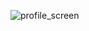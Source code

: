 ![profile_screen](https://github.com/MaiElkhodery/ProfileScreenWithCompose/assets/105084125/6daedfbc-a7f7-4129-ad10-2ae041e439c5)
